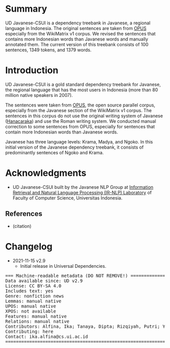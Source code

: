 # Summary

UD Javanese-CSUI is a dependency treebank in Javanese, a regional language in Indonesia. The original sentences are taken from [OPUS](https://opus.nlpl.eu/) especially from the WikiMatrix v1 corpus. We revised the sentences that contains more Indonesian words than Javanese words and manually annotated them. The current version of this treebank consists of 100 sentences, 1349 tokens, and 1379 words.  


# Introduction

UD Javanese-CSUI is a gold standard dependency treebank for Javanese, the regional language that has the most users in Indonesia (more than 80 million native speakers in 2007). 

The sentences were taken from [OPUS](https://opus.nlpl.eu/), the open source parallel corpus, especially from the Javanese section of the WikiMatrix v1 corpus. The sentences in this corpus do not use the original writing system of Javanese ([Hanacaraka](https://id.wikipedia.org/wiki/Aksara_Jawa)) and use the Roman writing system. We conducted manual correction to some sentences from OPUS, especially for sentences that contain more Indonesian words than Javanese words.

Javanese has three language levels: Krama, Madya, and Ngoko. In this initial version of the Javanese dependency treebank, it consists of predominantly sentences of Ngoko and Krama.

# Acknowledgments

* UD Javanese-CSUI built by the Javanese NLP Group at [Information Retrieval and Natural Language Processing (IR-NLP) Laboratory](https://ir.cs.ui.ac.id) of Faculty of Computer Science, Universitas Indonesia. 

## References

* (citation)


# Changelog

* 2021-11-15 v2.9
  * Initial release in Universal Dependencies.


<pre>
=== Machine-readable metadata (DO NOT REMOVE!) ================================
Data available since: UD v2.9
License: CC BY-SA 4.0
Includes text: yes
Genre: nonfiction news
Lemmas: manual native
UPOS: manual native
XPOS: not available
Features: manual native
Relations: manual native
Contributors: Alfina, Ika; Tanaya, Dipta; Rizqiyah, Putri; Yuliawati, Arlisa; Wijono, Sri Hartati; Dinakaramani, Arawinda
Contributing: here
Contact: ika.alfina@cs.ui.ac.id
===============================================================================
</pre>
